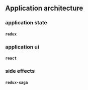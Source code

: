 
## Application architecture
### application state
#### `redux`
### application ui
#### `react`
### side effects
#### `redux-saga`
    


